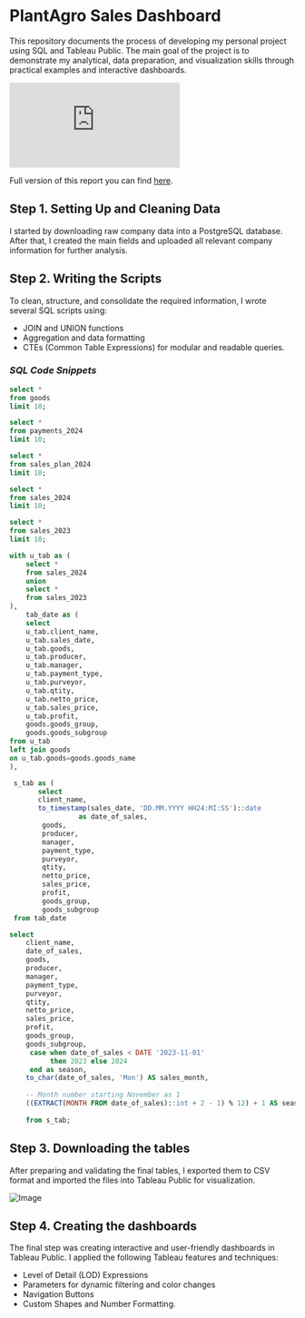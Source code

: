 # PlantAgro Sales Dashboard

This repository documents the process of developing my personal project using SQL and Tableau Public.
The main goal of the project is to demonstrate my analytical, data preparation, and visualization skills through practical examples and interactive dashboards.

![Dashboard.pdf](https://github.com/user-attachments/files/22901990/Dashboard.pdf)

Full version of this report you can find <a href="https://public.tableau.com/app/profile/maria.vengrin/viz/Companyprjct/Dashboard?publish=yes">here</a>.

## Step 1. Setting Up and Cleaning Data
I started by downloading raw company data into a PostgreSQL database.
After that, I created the main fields and uploaded all relevant company information for further analysis.

## Step 2. Writing the Scripts
To clean, structure, and consolidate the required information, I wrote several SQL scripts using:
- JOIN and UNION functions
- Aggregation and data formatting
- CTEs (Common Table Expressions) for modular and readable queries.

### *SQL Code Snippets*

```sql
select *
from goods
limit 10;

select *
from payments_2024
limit 10;

select *
from sales_plan_2024
limit 10;

select *
from sales_2024
limit 10;

select *
from sales_2023
limit 10;
```

```sql
with u_tab as (
	select * 
    from sales_2024
    union
    select *
    from sales_2023
),
    tab_date as ( 
	select 
    u_tab.client_name,
	u_tab.sales_date,
	u_tab.goods,
	u_tab.producer,
	u_tab.manager,
	u_tab.payment_type,
	u_tab.purveyor,
	u_tab.qtity,
	u_tab.netto_price,
	u_tab.sales_price,
    u_tab.profit,
	goods.goods_group,
    goods.goods_subgroup 
from u_tab
left join goods
on u_tab.goods=goods.goods_name
),  
```   

```sql
 s_tab as (	
       select 
	   client_name,
	   to_timestamp(sales_date, 'DD.MM.YYYY HH24:MI:SS')::date 
	             as date_of_sales,
    	goods,
	    producer,
	    manager,
     	payment_type,
    	purveyor,
	    qtity,
	    netto_price,
        sales_price,
        profit,
	    goods_group,
        goods_subgroup 
 from tab_date
``` 

```sql
select
	client_name,
	date_of_sales,
	goods,
	producer,
	manager,
	payment_type,
	purveyor,
	qtity,
	netto_price,
    sales_price,
    profit,
	goods_group,
    goods_subgroup,
	 case when date_of_sales < DATE '2023-11-01'
	      then 2023 else 2024
	 end as season,
	to_char(date_of_sales, 'Mon') AS sales_month,
    
    -- Month number starting November as 1
    ((EXTRACT(MONTH FROM date_of_sales)::int + 2 - 1) % 12) + 1 AS season_month_num
    
	from s_tab;
``` 

## Step 3. Downloading the tables
After preparing and validating the final tables, I exported them to CSV format and imported the files into Tableau Public for visualization.

![Image](https://github.com/user-attachments/assets/5ce93960-9276-462f-bee0-de64276322e8)


## Step 4. Creating the dashboards
The final step was creating interactive and user-friendly dashboards in Tableau Public.
I applied the following Tableau features and techniques:
- Level of Detail (LOD) Expressions
- Parameters for dynamic filtering and color changes
- Navigation Buttons
- Custom Shapes and Number Formatting.
